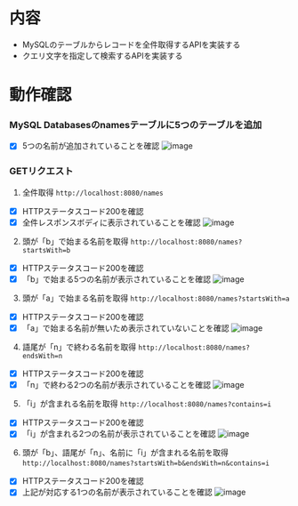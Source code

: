 # 内容

- MySQLのテーブルからレコードを全件取得するAPIを実装する
- クエリ文字を指定して検索するAPIを実装する

# 動作確認
### MySQL Databasesのnamesテーブルに5つのテーブルを追加
- [x] 5つの名前が追加されていることを確認
  ![image](https://github.com/Chisato630/asg.No8/assets/153170893/cb640a9b-61ea-43d5-9a28-5e21c75c5fca)

### GETリクエスト
1. 全件取得
   `http://localhost:8080/names`
- [x] HTTPステータスコード200を確認
- [x] 全件レスポンスボディに表示されていることを確認
  ![image](https://github.com/Chisato630/asg.No8/assets/153170893/051ecb31-5b5d-45ad-9717-d58361bd1f69)

2. 頭が「b」で始まる名前を取得
   `http://localhost:8080/names?startsWith=b`
- [x] HTTPステータスコード200を確認
- [x] 「b」で始まる5つの名前が表示されていることを確認
  ![image](https://github.com/Chisato630/asg.No8/assets/153170893/658c1789-2c38-409c-acd4-e329df57e4ee)

3. 頭が「a」で始まる名前を取得
   `http://localhost:8080/names?startsWith=a`
- [x] HTTPステータスコード200を確認
- [x] 「a」で始まる名前が無いため表示されていないことを確認
  ![image](https://github.com/Chisato630/asg.No8/assets/153170893/08331ed2-306f-435c-8cbd-bb40f3bfa8ed)

4. 語尾が「n」で終わる名前を取得
   `http://localhost:8080/names?endsWith=n`
- [x] HTTPステータスコード200を確認
- [x] 「n」で終わる2つの名前が表示されていることを確認
  ![image](https://github.com/Chisato630/asg.No8/assets/153170893/611a65ad-4211-4767-ab90-7205660c1ba6)

5. 「i」が含まれる名前を取得
   `http://localhost:8080/names?contains=i`
- [x] HTTPステータスコード200を確認
- [x] 「i」が含まれる2つの名前が表示されていることを確認
  ![image](https://github.com/Chisato630/asg.No8/assets/153170893/d2071c4e-fad9-441d-a704-3357c423eda2)

6. 頭が「b」、語尾が「n」、名前に「i」が含まれる名前を取得
   `http://localhost:8080/names?startsWith=b&endsWith=n&contains=i`
- [x] HTTPステータスコード200を確認
- [x] 上記が対応する1つの名前が表示されていることを確認
  ![image](https://github.com/Chisato630/asg.No8/assets/153170893/e32a0ee1-31ab-49f3-ae7e-d2b0fbdc8099)